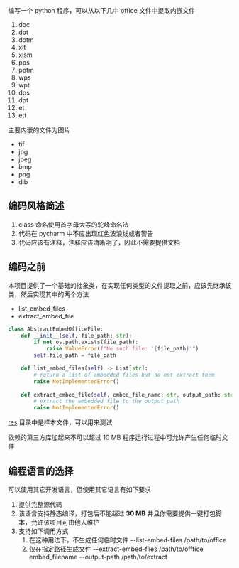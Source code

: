 编写一个 python 程序，可以从以下几中 office 文件中提取内嵌文件

1. doc
1. dot 
1. dotm 
1. xlt 
1. xlsm 
1. pps 
1. pptm 
1. wps 
1. wpt 
1. dps 
1. dpt 
1. et 
1. ett

主要内嵌的文件为图片
- tif
- jpg
- jpeg
- bmp
- png
- dib

## 编码风格简述

1. class 命名使用首字母大写的驼峰命名法
2. 代码在 pycharm 中不应出现红色波浪线或者警告
3. 代码应该有注释，注释应该清晰明了，因此不需要提供文档

## 编码之前

本项目提供了一个基础的抽象类，在实现任何类型的文件提取之前，应该先继承该类，然后实现其中的两个方法

- list_embed_files
- extract_embed_file

```python
class AbstractEmbedOfficeFile:
    def __init__(self, file_path: str):
        if not os.path.exists(file_path):
            raise ValueError(f"No such file: '{file_path}'")
        self.file_path = file_path

    def list_embed_files(self) -> List[str]:
        # return a list of embedded files but do not extract them
        raise NotImplementedError()
    
    def extract_embed_file(self, embed_file_name: str, output_path: str) -> None:
        # extract the embedded file to the output path
        raise NotImplementedError()
```

[res](./res) 目录中是样本文件，可以用来测试

依赖的第三方库加起来不可以超过 10 MB
程序运行过程中可允许产生任何临时文件

##  编程语言的选择

可以使用其它开发语言，但使用其它语言有如下要求

1. 提供完整源代码
2. 该语言支持静态编译，打包后不能超过 **30 MB** 并且你需要提供一键打包脚本，允许该项目可由他人维护
3. 支持如下调用方式 
   1. 在这种用法下，不生成任何临时文件  --list-embed-files /path/to/office
   2. 仅在指定路径生成文件     --extract-embed-files /path/to/offfice  embed_filename --output-path /path/to/extract